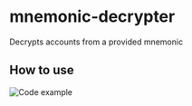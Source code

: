 # mnemonic-decrypter
Decrypts accounts from a provided mnemonic

## How to use
![Code example](https://github.com/gheoneaemil/mnemonic-decrypter/blob/v2.0.1/docs/code-example-1.png)
